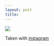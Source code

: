 ```yaml
---
layout: post
title: 
---
```


<a href="http://instagr.am/p/CL6fK/"><img src="/tumblr_files/tumblr_lhyhqnUKKY1qzoid4o1_500.jpg"/></a><br/><p>Taken with <a href="http://instagr.am">instagram</a></p>
